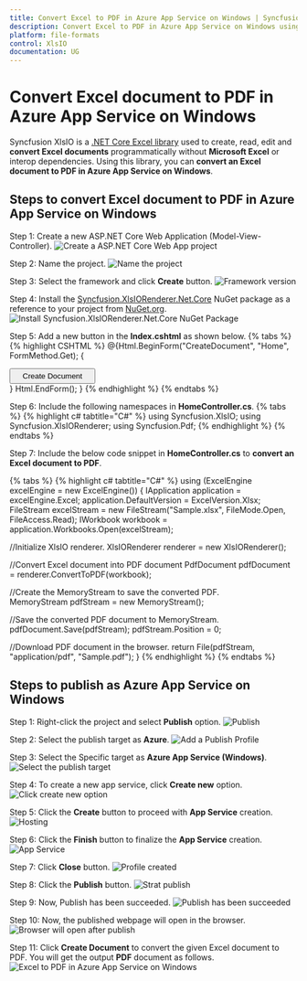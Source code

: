 ```yaml
---
title: Convert Excel to PDF in Azure App Service on Windows | Syncfusion
description: Convert Excel to PDF in Azure App Service on Windows using .NET Core Excel library (XlsIO) without Microsoft Excel or interop dependencies.
platform: file-formats
control: XlsIO
documentation: UG
---
```


# Convert Excel document to PDF in Azure App Service on Windows

Syncfusion XlsIO is a [.NET Core Excel library](https://www.syncfusion.com/document-processing/excel-framework/net) used to create, read, edit and **convert Excel documents** programmatically without **Microsoft Excel** or interop dependencies. Using this library, you can **convert an Excel document to PDF in Azure App Service on Windows**.

## Steps to convert Excel document to PDF in Azure App Service on Windows

Step 1: Create a new ASP.NET Core Web Application (Model-View-Controller).
![Create a ASP.NET Core Web App project](Azure_Images/App_Service_Windows/Create_Application.png)

Step 2: Name the project.
![Name the project](Azure_Images/App_Service_Windows/Name_the_Application.png)

Step 3: Select the framework and click **Create** button.
![Framework version](Azure_Images/App_Service_Windows/Select_Framework.png)

Step 4: Install the [Syncfusion.XlsIORenderer.Net.Core](https://www.nuget.org/packages/Syncfusion.XlsIORenderer.Net.Core) NuGet package as a reference to your project from [NuGet.org](https://www.nuget.org/).
![Install Syncfusion.XlsIORenderer.Net.Core NuGet Package](Azure_Images/App_Service_Windows/Install_NuGet.png)

Step 5: Add a new button in the **Index.cshtml** as shown below.
{% tabs %}  
{% highlight CSHTML %}
@{Html.BeginForm("CreateDocument", "Home", FormMethod.Get);
    {
        <div>
            <input type="submit" value="Create Document" style="width:150px;height:27px" />
        </div>
    }
    Html.EndForm();
}
{% endhighlight %}
{% endtabs %}

Step 6: Include the following namespaces in **HomeController.cs**.
{% tabs %}
{% highlight c# tabtitle="C#" %}
using Syncfusion.XlsIO;
using Syncfusion.XlsIORenderer;
using Syncfusion.Pdf;
{% endhighlight %}
{% endtabs %}

Step 7: Include the below code snippet in **HomeController.cs** to **convert an Excel document to PDF**. 

{% tabs %}
{% highlight c# tabtitle="C#" %}
using (ExcelEngine excelEngine = new ExcelEngine())
{
   IApplication application = excelEngine.Excel;
   application.DefaultVersion = ExcelVersion.Xlsx;
   FileStream excelStream = new FileStream("Sample.xlsx", FileMode.Open, FileAccess.Read);
   IWorkbook workbook = application.Workbooks.Open(excelStream);

   //Initialize XlsIO renderer.
   XlsIORenderer renderer = new XlsIORenderer();

   //Convert Excel document into PDF document 
   PdfDocument pdfDocument = renderer.ConvertToPDF(workbook);

   //Create the MemoryStream to save the converted PDF.      
   MemoryStream pdfStream = new MemoryStream();

  //Save the converted PDF document to MemoryStream.
  pdfDocument.Save(pdfStream);
  pdfStream.Position = 0;

  //Download PDF document in the browser.
  return File(pdfStream, "application/pdf", "Sample.pdf");
}
{% endhighlight %}
{% endtabs %}

## Steps to publish as Azure App Service on Windows

Step 1: Right-click the project and select **Publish** option.
![Publish](Azure_Images/App_Service_Windows/Publish.png)

Step 2: Select the publish target as **Azure**.
![Add a Publish Profile](Azure_Images/App_Service_Windows/Publish_Profile.png)

Step 3: Select the Specific target as **Azure App Service (Windows)**.
![Select the publish target](Azure_Images/App_Service_Windows/Windows_App_Service.png)

Step 4: To create a new app service, click **Create new** option.
![Click create new option](Azure_Images/App_Service_Windows/Create_New.png)

Step 5: Click the **Create** button to proceed with **App Service** creation.
![Hosting](Azure_Images/App_Service_Windows/Hosting.png)

Step 6: Click the **Finish** button to finalize the **App Service** creation.
![App Service](Azure_Images/App_Service_Windows/App_Service.png)

Step 7: Click **Close** button.
![Profile created](Azure_Images/App_Service_Windows/Profile_Created.png)

Step 8: Click the **Publish** button.
![Strat publish](Azure_Images/App_Service_Windows/Start_publish.png)

Step 9: Now, Publish has been succeeded.
![Publish has been succeeded](Azure_Images/App_Service_Windows/Publish_Success.png)

Step 10: Now, the published webpage will open in the browser. 
![Browser will open after publish](Azure_Images/App_Service_Windows/CreateDocument_Button.png)

Step 11: Click **Create Document** to convert the given Excel document to PDF. You will get the output **PDF** document as follows.
![Excel to PDF in Azure App Service on Windows](Azure_Images/App_Service_Windows/ExcelToPDF_AppService_Windows.png)
